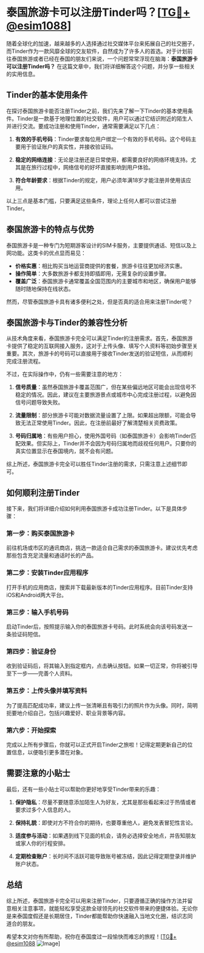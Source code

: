 # 泰国旅游卡可以注册Tinder吗？[[TG💪+ @esim1088](https://t.me/s/esim1088)]

随着全球化的加速，越来越多的人选择通过社交媒体平台来拓展自己的社交圈子，而Tinder作为一款风靡全球的交友软件，自然成为了许多人的首选。对于计划前往泰国旅游或者已经在泰国的朋友们来说，一个问题常常浮现在脑海：**泰国旅游卡可以注册Tinder吗？** 在这篇文章中，我们将详细解答这个问题，并分享一些相关的实用信息。

## Tinder的基本使用条件

在探讨泰国旅游卡能否注册Tinder之前，我们先来了解一下Tinder的基本使用条件。Tinder是一款基于地理位置的社交软件，用户可以通过它结识附近的陌生人并进行交流。要成功注册和使用Tinder，通常需要满足以下几点：

1. **有效的手机号码**：Tinder要求每位用户绑定一个有效的手机号码。这个号码主要用于验证账户的真实性，并接收验证码。
   
2. **稳定的网络连接**：无论是注册还是日常使用，都需要良好的网络环境支持。尤其是在旅行过程中，网络信号的好坏直接影响到用户体验。

3. **符合年龄要求**：根据Tinder的规定，用户必须年满18岁才能注册并使用该应用。

以上三点是基本门槛，只要满足这些条件，理论上任何人都可以尝试注册Tinder。

## 泰国旅游卡的特点与优势

泰国旅游卡是一种专门为短期游客设计的SIM卡服务，主要提供通话、短信以及上网功能。这类卡的优点显而易见：

- **价格实惠**：相比购买当地运营商提供的套餐，旅游卡往往更加经济实惠。
- **操作简单**：大多数旅游卡都支持即插即用，无需复杂的设置步骤。
- **覆盖广泛**：泰国旅游卡通常覆盖全国范围内的主要城市和地区，确保用户能够随时随地保持在线状态。

然而，尽管泰国旅游卡具有诸多便利之处，但是否真的适合用来注册Tinder呢？

## 泰国旅游卡与Tinder的兼容性分析

从技术角度来看，泰国旅游卡完全可以满足Tinder的注册需求。首先，泰国旅游卡提供了稳定的互联网接入服务，这对于上传头像、填写个人资料等初始步骤至关重要。其次，旅游卡的号码可以直接用于接收Tinder发送的验证短信，从而顺利完成注册流程。

不过，在实际操作中，仍有一些需要注意的地方：

1. **信号质量**：虽然泰国旅游卡覆盖范围广，但在某些偏远地区可能会出现信号不稳定的情况。因此，建议在主要旅游景点或城市中心完成注册过程，以避免因信号问题导致失败。

2. **流量限制**：部分旅游卡可能对数据流量设置了上限。如果超出限额，可能会导致无法正常使用Tinder。因此，在注册前最好了解清楚相关资费政策。

3. **号码归属地**：有些用户担心，使用外国号码（如泰国旅游卡）会影响Tinder匹配效果。但实际上，Tinder并不会因为号码归属地而歧视任何用户。只要你的真实位置显示在泰国境内，就不会有问题。

综上所述，泰国旅游卡完全可以胜任Tinder注册的需求，只需注意上述细节即可。

## 如何顺利注册Tinder

接下来，我们将详细介绍如何利用泰国旅游卡成功注册Tinder。以下是具体步骤：

### 第一步：购买泰国旅游卡
前往机场或市区的通讯商店，挑选一款适合自己需求的泰国旅游卡。建议优先考虑那些包含充足流量和通话时长的产品。

### 第二步：安装Tinder应用程序
打开手机的应用商店，搜索并下载最新版本的Tinder应用程序。目前Tinder支持iOS和Android两大平台。

### 第三步：输入手机号码
启动Tinder后，按照提示输入你的泰国旅游卡号码。此时系统会向该号码发送一条验证码短信。

### 第四步：验证身份
收到验证码后，将其输入到指定框内，点击确认按钮。如果一切正常，你将被引导至下一步——完善个人资料。

### 第五步：上传头像并填写资料
为了提高匹配成功率，建议上传一张清晰且有吸引力的照片作为头像。同时，简明扼要地介绍自己，包括兴趣爱好、职业背景等内容。

### 第六步：开始探索
完成以上所有步骤后，你就可以正式开启Tinder之旅啦！记得定期更新自己的位置信息，以便吸引更多潜在对象。

## 需要注意的小贴士

最后，还有一些小贴士可以帮助你更好地享受Tinder带来的乐趣：

1. **保护隐私**：尽量不要随意添加陌生人为好友，尤其是那些看起来过于热情或者要求过多个人信息的人。
   
2. **保持礼貌**：即使对方不符合你的期待，也要尊重他人，避免发表冒犯性言论。

3. **适度参与活动**：如果遇到线下见面的机会，请务必选择安全地点，并告知朋友或家人你的行程安排。

4. **定期检查账户**：长时间不活跃可能导致账号被冻结，因此记得定期登录并维护账户状态。

## 总结

综上所述，泰国旅游卡完全可以用来注册Tinder，只要遵循正确的操作方法并留意相关注意事项，就能轻松享受这款全球领先的社交软件带来的便捷体验。无论你是来泰国度假还是长期居住，Tinder都能帮助你快速融入当地文化圈，结识志同道合的朋友。

希望本文对你有所帮助，祝你在泰国度过一段愉快而难忘的旅程！[[TG💪+ @esim1088](https://t.me/s/esim1088) ![Image](https://i.postimg.cc/4NQfJmqS/Snipaste-2025-05-13-00-14-12.png)]